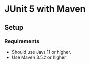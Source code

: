 # JUnit 5 with Maven

## Setup
### Requirements
* Should use Java 11 or higher. 
* Use Maven 3.5.2 or higher


